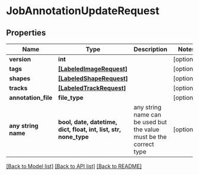 # JobAnnotationUpdateRequest


## Properties
Name | Type | Description | Notes
------------ | ------------- | ------------- | -------------
**version** | **int** |  | [optional] 
**tags** | [**[LabeledImageRequest]**](LabeledImageRequest.md) |  | [optional] 
**shapes** | [**[LabeledShapeRequest]**](LabeledShapeRequest.md) |  | [optional] 
**tracks** | [**[LabeledTrackRequest]**](LabeledTrackRequest.md) |  | [optional] 
**annotation_file** | **file_type** |  | [optional] 
**any string name** | **bool, date, datetime, dict, float, int, list, str, none_type** | any string name can be used but the value must be the correct type | [optional]

[[Back to Model list]](../README.md#documentation-for-models) [[Back to API list]](../README.md#documentation-for-api-endpoints) [[Back to README]](../README.md)


